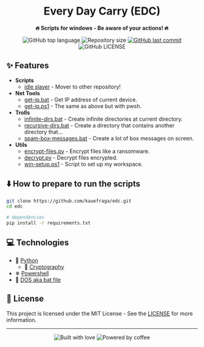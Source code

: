<div align="center">
  <h1>Every Day Carry (EDC)</h1>

  <p>
    <strong>🔥 Scripts for windows - Be aware of your actions! 🔥</strong>
  </p>

  <p>
    <img
      alt="GitHub top language"
      src="https://img.shields.io/github/languages/top/kauefraga/edc.svg"
    />
    <img
      alt="Repository size"
      src="https://img.shields.io/github/repo-size/kauefraga/edc.svg"
    />
    <a href="https://github.com/kauefraga/edc/commits/main">
      <img
        alt="GitHub last commit"
        src="https://img.shields.io/github/last-commit/kauefraga/edc.svg"
      />
    </a>
    <img
      alt="GitHub LICENSE"
      src="https://img.shields.io/github/license/kauefraga/edc.svg"
    />
  </p>
</div>

## ✨ Features

- **Scripts**
  - [idle slayer](https://github.com/kauefraga/auto-idle-slayer) - Mover to other repository!
- **Net Tools**
  - [get-ip.bat](nettools/get-ip.bat) - Get IP address of current device.
  - [get-ip.ps1](nettools/get-ip.ps1) - The same as above but with pwsh.
- **Trolls**
  - [infinite-dirs.bat](trolls/infinite-dirs.bat) - Create infinite directories at current directory.
  - [recursive-dirs.bat](trolls/recursive-dirs.bat) - Create a directory that contains another directory that...
  - [spam-box-messages.bat](trolls/spam-box-messages.bat) - Create a lot of box messages on screen.
- **Utils**
  - [encrypt-files.py](utils/encrypt-files.py) - Encrypt files like a ransomware.
  - [decrypt.py](utils/decrypt.py) - Decrypt files encrypted.
  - [win-setup.ps1](utils/win-setup.ps1) - Script to set up my workspace.

## ⬇️ How to prepare to run the scripts

```bash
git clone https://github.com/kauefraga/edc.git
cd edc

# dependencies
pip install -r requirements.txt
```

## 💻 Technologies

- 🐍 [Python](https://www.python.org)
  - 🔐 [Cryptography](https://pypi.org/project/cryptography)
- ❄ [Powershell](https://learn.microsoft.com/en-us/powershell)
- 🦇 [DOS aka bat file](https://github.com/microsoft/MS-DOS)

## 📝 License

This project is licensed under the MIT License - See the [LICENSE](https://github.com/kauefraga/edc/blob/main/LICENSE) for more information.

---

<div align="center">
  <img alt="Built with love" src="https://forthebadge.com/images/badges/built-with-love.svg">
  <img alt="Powered by coffee" src="https://forthebadge.com/images/badges/powered-by-coffee.svg">
</div>

